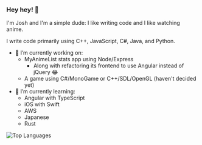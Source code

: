 ### Hey hey! 👋

I'm Josh and I'm a simple dude: I like writing code and I like watching anime.

I write code primarily using C++, JavaScript, C#, Java, and Python.

- 🔭 I’m currently working on:
  * MyAnimeList stats app using Node/Express
    * Along with refactoring its frontend to use Angular instead of jQuery 😂
  * A game using C#/MonoGame or C++/SDL/OpenGL (haven't decided yet)
- 🌱 I’m currently learning:
  * Angular with TypeScript
  * iOS with Swift
  * AWS
  * Japanese
  * Rust

![Top Languages](https://github-readme-stats.vercel.app/api/top-langs/?username=YoCodingJosh&theme=tokyonight&layout=compact)

<!--
**YoCodingJosh/YoCodingJosh** is a ✨ _special_ ✨ repository because its `README.md` (this file) appears on your GitHub profile.

Here are some ideas to get you started:

- 🔭 I’m currently working on ...
- 🌱 I’m currently learning ...
- 👯 I’m looking to collaborate on ...
- 🤔 I’m looking for help with ...
- 💬 Ask me about ...
- 📫 How to reach me: ...
- 😄 Pronouns: ...
- ⚡ Fun fact: ...
-->
